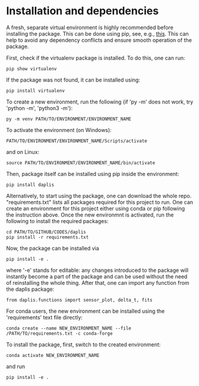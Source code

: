 # Installation and dependencies

A fresh, separate virtual environment is highly recommended before installing the package.
This can be done using pip, see, e.g., [this](https://packaging.python.org/en/latest/guides/installing-using-pip-and-virtual-environments/).
This can help to avoid any dependency conflicts and ensure smooth operation of the
package.

First, check if the virtualenv package is installed. To do this, one can run:
```
pip show virtualenv
```
If the package was not found, it can be installed using:
```
pip install virtualenv
```
To create a new environment, run the following (if 'py -m' does not work, 
try 'python -m', 'python3 -m'):
```
py -m venv PATH/TO/ENVIRONMENT/ENVIRONMENT_NAME
```
To activate the environment (on Windows):
```
PATH/TO/ENVIRONMENT/ENVIRONMENT_NAME/Scripts/activate
```
and on Linux:
```
source PATH/TO/ENVIRONMENT/ENVIRONMENT_NAME/bin/activate
```

Then, package itself can be installed using pip inside the environment:
```
pip install daplis
```

Alternatively, to start using the package, one can download the whole repo. "requirements.txt" 
lists all packages required for this project to run. One can create 
an environment for this project either using conda or pip following the instruction 
above. Once the new environmnt is activated, run the following to install 
the required packages:
```
cd PATH/TO/GITHUB/CODES/daplis
pip install -r requirements.txt
```
Now, the package can be installed via
```
pip install -e .
```
where '-e' stands for editable: any changes introduced to the package will
instantly become a part of the package and can be used without the need
of reinstalling the whole thing. After that, one can import any function 
from the daplis package:
```
from daplis.functions import sensor_plot, delta_t, fits
```

For conda users, the new environment can be installed using the 'requirements' 
text file directly:
```
conda create --name NEW_ENVIRONMENT_NAME --file /PATH/TO/requirements.txt -c conda-forge
```
To install the package, first, switch to the created environment:
```
conda activate NEW_ENVIRONMENT_NAME
```
and run
```
pip install -e .
```
